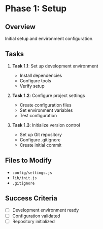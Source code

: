 # Phase 1: Setup

## Overview

Initial setup and environment configuration.

## Tasks

1. **Task 1.1**: Set up development environment
   - Install dependencies
   - Configure tools
   - Verify setup

2. **Task 1.2**: Configure project settings
   - Create configuration files
   - Set environment variables
   - Test configuration

3. **Task 1.3**: Initialize version control
   - Set up Git repository
   - Configure .gitignore
   - Create initial commit

## Files to Modify

- `config/settings.js`
- `lib/init.js`
- `.gitignore`

## Success Criteria

- [ ] Development environment ready
- [ ] Configuration validated
- [ ] Repository initialized
